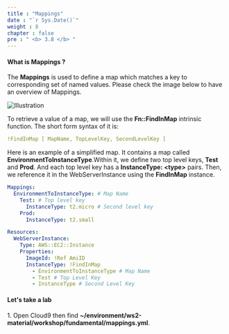 ```yaml
---
title : "Mappings"
date : "`r Sys.Date()`"
weight : 8
chapter : false
pre : " <b> 3.8 </b> "
---
```


#### What is Mappings ?

The **Mappings** is used to define a map which matches a key to corresponding set of named values. Please check the image below to have an overview of Mappings.

![Illustration](/images/3.8-Mappings/1.png)

To retrieve a value of a map, we will use the **Fn::FindInMap** intrinsic function. The short form syntax of it is:

```yaml
!FindInMap [ MapName, TopLevelKey, SecondLevelKey ]
```

Here is an example of a simplified map. It contains a map called **EnvironmentToInstanceType**.Within it, we define two top level keys, **Test** and **Prod**. And each top level key has a **InstanceType: \<type\>** pairs. Then, we reference it in the WebServerInstance using the **FindInMap** instance.

```yaml
Mappings:
  EnvironmentToInstanceType: # Map Name
    Test: # Top level key
      InstanceType: t2.micro # Second level key
    Prod:
      InstanceType: t2.small

Resources:
  WebServerInstance:
    Type: AWS::EC2::Instance
    Properties:
      ImageId: !Ref AmiID
      InstanceType: !FindInMap
        - EnvironmentToInstanceType # Map Name
        - Test # Top Level Key
        - InstanceType # Second Level Key
```

#### Let's take a lab

1\. Open Cloud9 then find **~/environment/ws2-material/workshop/fundamental/mappings.yml**.